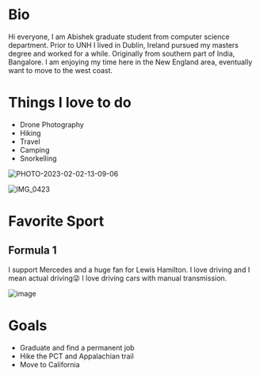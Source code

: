 # Bio

Hi everyone, I am Abishek graduate student from computer science department. Prior to UNH I lived in Dublin, Ireland pursued my masters degree and worked for a while. Originally from southern part of India, Bangalore. I am enjoying my time here in the New England area, eventually want to move to the west coast. 

# Things I love to do

* Drone Photography
* Hiking
* Travel
* Camping
* Snorkelling


![PHOTO-2023-02-02-13-09-06](https://user-images.githubusercontent.com/44240456/216408782-e03e575e-5eb0-4033-a0d9-6c933a6dc541.jpg)


![IMG_0423](https://user-images.githubusercontent.com/44240456/216404733-f87f296b-c6b2-4fe0-b1c9-6ec86d0cdaa9.JPG)

# Favorite Sport

## Formula 1 
I support Mercedes and a huge fan for Lewis Hamilton. I love driving and I mean actual driving😜 I love driving cars with manual transmission. 

![image](https://user-images.githubusercontent.com/44240456/216405445-0ac68552-89bc-4916-a9e5-d9849b237012.png)


# Goals

* Graduate and find a permanent job
* Hike the PCT and Appalachian trail
* Move to California 